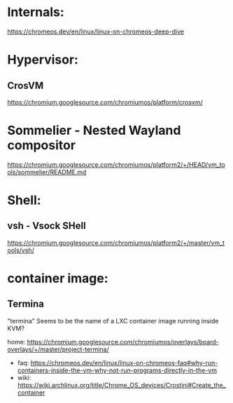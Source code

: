 # Internals:
https://chromeos.dev/en/linux/linux-on-chromeos-deep-dive

# Hypervisor:
## CrosVM
https://chromium.googlesource.com/chromiumos/platform/crosvm/

# Sommelier - Nested Wayland compositor
https://chromium.googlesource.com/chromiumos/platform2/+/HEAD/vm_tools/sommelier/README.md

# Shell:
## vsh - Vsock SHell
https://chromium.googlesource.com/chromiumos/platform2/+/master/vm_tools/vsh/

# container image:
## Termina
"termina" Seems to be the name of a LXC container image running inside KVM?

home: https://chromium.googlesource.com/chromiumos/overlays/board-overlays/+/master/project-termina/
- faq: https://chromeos.dev/en/linux/linux-on-chromeos-faq#why-run-containers-inside-the-vm-why-not-run-programs-directly-in-the-vm
- wiki: https://wiki.archlinux.org/title/Chrome_OS_devices/Crostini#Create_the_container
